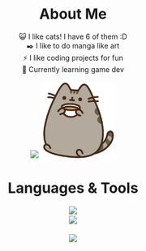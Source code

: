 <h1 align=center>About Me</h1>

<div align=center>
  😺 I like cats! I have 6 of them :D<br/>
  ✒️ I like to do manga like art<br/>
  ⚡ I like coding projects for fun<br/>
  🌱 Currently learning game dev<br/><br/>
  <img src='https://github.com/Pengling1472/Pengling1472/blob/main/computer.gif' height=150>
  <img src='https://github.com/Pengling1472/Pengling1472/blob/main/coffee.gif' height=150>
</div>

<h1 align=center>Languages & Tools</h1>

<div align="center">
  
  [![](https://skillicons.dev/icons?i=js,ts,cs,html,css)](https://github.com/Pengling1472)</br>
  [![](https://skillicons.dev/icons?i=mongodb,discordjs,nodejs,react,netlify,vite,godot)](https://github.com/Pengling1472)</br></br>
  [![](https://github-readme-stats.vercel.app/api/top-langs/?username=Pengling1472&theme=vue-dark)](https://github.com/Pengling1472)</br>

</div>
